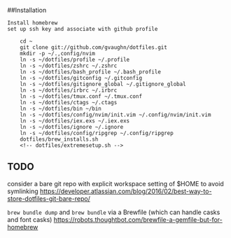 ##Installation
```
Install homebrew
set up ssh key and associate with github profile

    cd ~
    git clone git://github.com/gvaughn/dotfiles.git
    mkdir -p ~/.,config/nvim
    ln -s ~/dotfiles/profile ~/.profile
    ln -s ~/dotfiles/zshrc ~/.zshrc
    ln -s ~/dotfiles/bash_profile ~/.bash_profile
    ln -s ~/dotfiles/gitconfig ~/.gitconfig
    ln -s ~/dotfiles/gitignore_global ~/.gitignore_global
    ln -s ~/dotfiles/irbrc ~/.irbrc
    ln -s ~/dotfiles/tmux.conf ~/.tmux.conf
    ln -s ~/dotfiles/ctags ~/.ctags
    ln -s ~/dotfiles/bin ~/bin
    ln -s ~/dotfiles/config/nvim/init.vim ~/.config/nvim/init.vim
    ln -s ~/dotfiles/iex.exs ~/.iex.exs
    ln -s ~/dotfiles/ignore ~/.ignore
    ln -s ~/dotfiles/config/ripgrep ~/.config/ripgrep
    dotfiles/brew_installs.sh
    <!-- dotfiles/extremesetup.sh -->
```

## TODO
consider a bare git repo with explicit workspace setting of $HOME to avoid symlinking
https://developer.atlassian.com/blog/2016/02/best-way-to-store-dotfiles-git-bare-repo/

`brew bundle dump` and `brew bundle` via a Brewfile (which can handle casks and font casks)
https://robots.thoughtbot.com/brewfile-a-gemfile-but-for-homebrew
